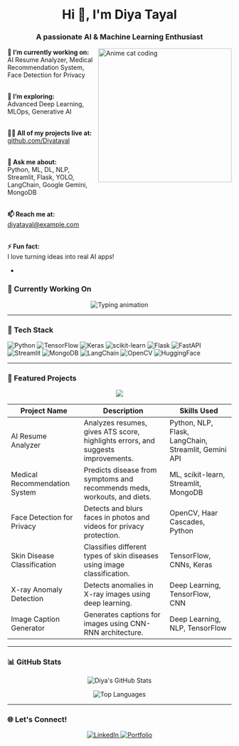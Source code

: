 <h1 align="center">Hi 👋, I'm Diya Tayal</h1>
<h3 align="center">A passionate AI & Machine Learning Enthusiast</h3>
<p align="left" width="100%">
  <img align="right" width="300" src="https://media.giphy.com/media/qgQUggAC3Pfv687qPC/giphy.gif" alt="Anime cat coding">

  <strong>🔭 I’m currently working on:</strong><br>
  AI Resume Analyzer, Medical Recommendation System, Face Detection for Privacy<br><br>

  <strong>🌱 I’m exploring:</strong><br>
  Advanced Deep Learning, MLOps, Generative AI<br><br>

  <strong>👨‍💻 All of my projects live at:</strong><br>
  <a href="https://github.com/Diyatayal">github.com/Diyatayal</a><br><br>

  <strong>💬 Ask me about:</strong><br>
  Python, ML, DL, NLP, Streamlit, Flask, YOLO, LangChain, Google Gemini, MongoDB<br><br>

  <strong>📫 Reach me at:</strong><br>
  diyatayal@example.com<br><br>

  <strong>⚡ Fun fact:</strong><br>
  I love turning ideas into real AI apps!
</p>

    


- 

### 🧠 Currently Working On

<p align="center">
  <img src="https://readme-typing-svg.herokuapp.com?font=Fira+Code&size=20&pause=1000&color=00FFFF&center=true&vCenter=true&width=600&lines=Building+cool+AI+apps...;Exploring+GenAI+%26+LLMs...;Creating+Smart+Medical+Systems;Working+on+AI+Resume+Analyzer;Merging+tech+%2B+creativity" alt="Typing animation" />
</p>

---

### 🚀 Tech Stack

![Python](https://img.shields.io/badge/Python-3776AB?style=for-the-badge&logo=python&logoColor=white)
![TensorFlow](https://img.shields.io/badge/TensorFlow-FF6F00?style=for-the-badge&logo=tensorflow&logoColor=white)
![Keras](https://img.shields.io/badge/Keras-D00000?style=for-the-badge&logo=keras&logoColor=white)
![scikit-learn](https://img.shields.io/badge/scikit--learn-F7931E?style=for-the-badge&logo=scikit-learn&logoColor=white)
![Flask](https://img.shields.io/badge/Flask-000000?style=for-the-badge&logo=flask&logoColor=white)
![FastAPI](https://img.shields.io/badge/FastAPI-005571?style=for-the-badge&logo=fastapi)
![Streamlit](https://img.shields.io/badge/Streamlit-FF4B4B?style=for-the-badge&logo=streamlit&logoColor=white)
![MongoDB](https://img.shields.io/badge/MongoDB-4DB33D?style=for-the-badge&logo=mongodb&logoColor=white)
![LangChain](https://img.shields.io/badge/LangChain-1A1A1A?style=for-the-badge&logo=python&logoColor=green)
![OpenCV](https://img.shields.io/badge/OpenCV-27338e?style=for-the-badge&logo=opencv&logoColor=white)
![HuggingFace](https://img.shields.io/badge/HuggingFace-FFBF00?style=for-the-badge&logo=huggingface&logoColor=white)

---

### 💼 Featured Projects

<!-- Project Table with animation effect -->
<p align="center">
  <img src="https://readme-typing-svg.herokuapp.com?font=Fira+Code&duration=4000&pause=1000&color=00FFFF&width=700&height=45&lines=AI+Resume+Analyzer;Medical+Recommendation+System;Face+Detection+for+Privacy;Skin+Disease+Classification;X-ray+Anomaly+Detection;Image+Caption+Generator" />
</p>

<table align="center">
  <thead>
    <tr>
      <th>Project Name</th>
      <th>Description</th>
      <th>Skills Used</th>
    </tr>
  </thead>
  <tbody>
    <tr>
      <td>AI Resume Analyzer</td>
      <td>Analyzes resumes, gives ATS score, highlights errors, and suggests improvements.</td>
      <td>Python, NLP, Flask, LangChain, Streamlit, Gemini API</td>
    </tr>
    <tr>
      <td>Medical Recommendation System</td>
      <td>Predicts disease from symptoms and recommends meds, workouts, and diets.</td>
      <td>ML, scikit-learn, Streamlit, MongoDB</td>
    </tr>
    <tr>
      <td>Face Detection for Privacy</td>
      <td>Detects and blurs faces in photos and videos for privacy protection.</td>
      <td>OpenCV, Haar Cascades, Python</td>
    </tr>
    <tr>
      <td>Skin Disease Classification</td>
      <td>Classifies different types of skin diseases using image classification.</td>
      <td>TensorFlow, CNNs, Keras</td>
    </tr>
    <tr>
      <td>X-ray Anomaly Detection</td>
      <td>Detects anomalies in X-ray images using deep learning.</td>
      <td>Deep Learning, TensorFlow, CNN</td>
    </tr>
    <tr>
      <td>Image Caption Generator</td>
      <td>Generates captions for images using CNN-RNN architecture.</td>
      <td>Deep Learning, NLP, TensorFlow</td>
    </tr>
  </tbody>
</table>

---

### 📊 GitHub Stats

<p align="center">
  <img src="https://github-readme-stats.vercel.app/api?username=Diyatayal&show_icons=true&theme=tokyonight" alt="Diya's GitHub Stats" />
</p>

<p align="center">
  <img src="https://github-readme-stats.vercel.app/api/top-langs/?username=Diyatayal&layout=compact&theme=tokyonight" alt="Top Languages" />
</p>

---

### 🌐 Let's Connect!

<p align="center">
  <a href="https://linkedin.com/in/diyatayal">
    <img src="https://img.shields.io/badge/LinkedIn-blue?logo=linkedin&style=for-the-badge" alt="LinkedIn" />
  </a>
  <a href="https://your-portfolio-link.com">
    <img src="https://img.shields.io/badge/Portfolio-000?style=for-the-badge&logo=firefox&logoColor=white" alt="Portfolio" />
  </a>
</p>

